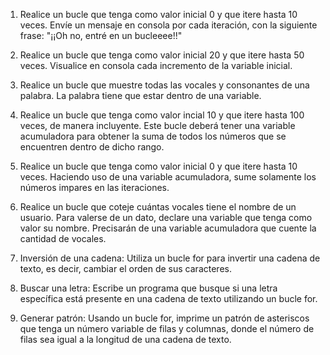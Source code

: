 1) Realice un bucle que tenga como valor inicial 0 y que itere hasta 10 veces. Envíe un mensaje en consola por cada iteración, con la siguiente frase: "¡¡Oh no, entré en un bucleeee!!"

2) Realice un bucle que tenga como valor inicial 20 y que itere hasta 50 veces. Visualice en consola cada incremento de la variable inicial.

3) Realice un bucle que muestre todas las vocales y consonantes de una palabra. La palabra tiene que estar dentro de una variable.

4) Realice un bucle que tenga como valor incial 10 y que itere hasta 100 veces, de manera incluyente. Este bucle deberá tener una variable acumuladora para obtener la suma de todos los números que se encuentren dentro de dicho rango.

5) Realice un bucle que tenga como valor inicial 0 y que itere hasta 10 veces. Haciendo uso de una variable acumuladora, sume solamente los números impares en las iteraciones.

6) Realice un bucle que coteje cuántas vocales tiene el nombre de un usuario. Para valerse de un dato, declare una variable que tenga como valor su nombre. Precisarán de una variable acumuladora que cuente la cantidad de vocales.

7) Inversión de una cadena: Utiliza un bucle for para invertir una cadena de texto, es decir, cambiar el orden de sus caracteres.

8) Buscar una letra: Escribe un programa que busque si una letra específica está presente en una cadena de texto utilizando un bucle for.

9) Generar patrón: Usando un bucle for, imprime un patrón de asteriscos que tenga un número variable de filas y columnas, donde el número de filas sea igual a la longitud de una cadena de texto.

